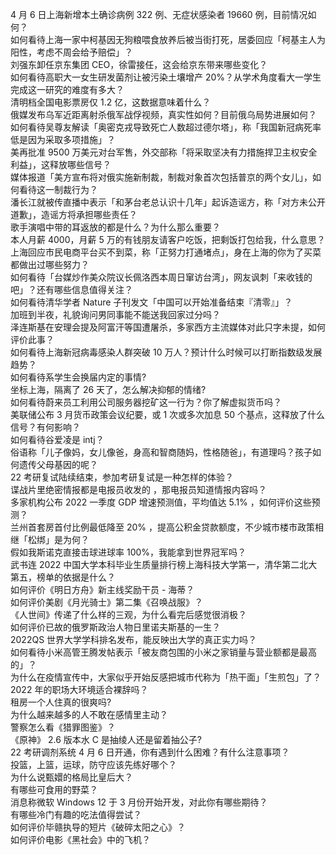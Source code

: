 4 月 6 日上海新增本土确诊病例 322 例、无症状感染者 19660 例，目前情况如何？  
如何看待上海一家中柯基因无狗粮喂食放养后被当街打死，居委回应「柯基主人为阳性，考虑不周会给予赔偿」？  
刘强东卸任京东集团 CEO，徐雷接任，这会给京东带来哪些变化？  
如何看待高职大一女生研发菌剂让被污染土壤增产 20%？从学术角度看大一学生完成这一研究的难度有多大？  
清明档全国电影票房仅 1.2 亿，这数据意味着什么？  
俄媒发布乌军近距离射杀俄军战俘视频，真实性如何？目前俄乌局势进展如何？  
如何看待吴尊友解读「奥密克戎导致死亡人数超过德尔塔」，称「我国新冠病死率低是因为采取多项措施」？  
美再批准 9500 万美元对台军售，外交部称「将采取坚决有力措施捍卫主权安全利益」，这释放哪些信号？  
媒体报道「美方宣布将对俄实施新制裁，制裁对象首次包括普京的两个女儿」，如何看待这一制裁行为？  
潘长江就被传直播中表示「和茅台老总认识十几年」起诉造谣方，称「对方未公开道歉」，造谣方将承担哪些责任？  
歌手演唱中带的耳返放的都是什么？为什么那么重要？  
本人月薪 4000，月薪 5 万的有钱朋友请客户吃饭，把剩饭打包给我，什么意思？  
上海回应市民电商平台买不到菜，称「正努力打通堵点」，身在上海的你为了买菜都做出过哪些努力？  
如何看待「台媒炒作美众院议长佩洛西本周日窜访台湾」，网友讽刺「来收钱的吧」？还有哪些信息值得关注？  
如何看待清华学者 Nature 子刊发文「中国可以开始准备结束『清零』」？  
加班到半夜，礼貌询问男同事能不能送我回家过分吗？  
泽连斯基在安理会提及阿富汗等国遭屠杀，多家西方主流媒体对此只字未提，如何评价此事？  
如何看待上海新冠病毒感染人群突破 10 万人？预计什么时候可以打断指数级发展趋势？  
如何看待系学生会换届内定的事情?  
坐标上海，隔离了 26 天了，怎么解决抑郁的情绪?  
如何看待蔚来员工利用公司服务器挖矿这一行为？你了解虚拟货币吗？  
美联储公布 3 月货币政策会议纪要，或 1 次或多次加息 50 个基点，这释放了什么信号？有何影响？  
如何看待谷爱凌是 intj？  
俗语称「儿子像妈，女儿像爸，身高和智商随妈，性格随爸」，有道理吗？孩子如何遗传父母基因的呢？  
22 考研复试陆续结束，参加考研复试是一种怎样的体验？  
谍战片里绝密情报都是电报员收发的 ，那电报员知道情报内容吗？  
多家机构公布 2022 一季度 GDP 增速预测值，平均值达 5.1% ，如何评价这些预测？  
兰州首套房首付比例最低降至 20% ，提高公积金贷款额度，不少城市楼市政策相继「松绑」是为何？  
假如我斯诺克直接击球进球率 100%，我能拿到世界冠军吗？  
武书连 2022 中国大学本科毕业生质量排行榜上海科技大学第一，清华第二北大第五，榜单的依据是什么？  
如何评价《明日方舟》新主线奖励干员 - 海蒂？  
如何评价美剧《月光骑士》第二集《召唤战服》？  
《人世间》传递了什么样的三观，为什么看完后感觉很消极？  
如何评价已故的俄罗斯政治人物日里诺夫斯基的一生？  
2022QS 世界大学学科排名发布，能反映出大学的真正实力吗？  
如何看待小米高管王腾发帖表示「被友商包围的小米之家销量与营业额都是最高的」？  
为什么在疫情宣传中，大家似乎开始反感把城市代称为「热干面」「生煎包」了？  
2022 年的职场大环境适合裸辞吗？  
租房一个人住真的很爽吗?  
为什么越来越多的人不敢在感情里主动？  
警察怎么看《猎罪图鉴》？  
《原神》 2.6 版本水 C 是抽绫人还是留着抽公子?  
22 考研调剂系统 4 月 6 日开通，你有遇到什么困难？有什么注意事项？  
投篮，上篮，运球，防守应该先练好哪个？  
为什么说甄嬛的格局比皇后大？  
有哪些可食用的野菜？  
消息称微软 Windows 12 于 3 月份开始开发，对此你有哪些期待？  
有哪些冷门有趣的吃法值得尝试？  
如何评价毕赣执导的短片《破碎太阳之心》？  
如何评价电影《黑社会》中的飞机？  
